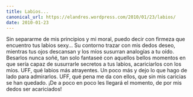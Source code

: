 ```yaml
---
title: Labios...
canonical_url: https://elandres.wordpress.com/2010/01/23/labios/
date: 2010-01-23
---
```


Sin separarme de mis principios y mi moral, puedo decir con firmeza que encuentro tus labios sexy… Su contorno trazar con mis dedos deseo, mientras tus ojos descansan y los míos susurran analogías a tu oído. Besarlos nunca soñé, tan solo fantaseé con aquellos bellos momentos en que sería capaz de susurrarle secretos a tus labios, acariciarlos con los míos. UFF, qué labios más atrayentes. Un poco más y dejo lo que hago de lado para admirarlos. UFF, qué pena me da con ellos, que sin mis caricias se han quedado. ¡De a poco en poco les llegará el momento, de por mis dedos ser acariciados!
